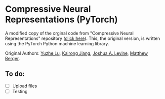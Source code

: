 # Compressive Neural Representations (PyTorch)
A modified copy of the orginal code from "Compressive Neural Representations" repository ([click here](https://github.com/matthewberger/neurcomp)). This, the original version, is written using the PyTorch Python machine learning library.

Original Authors: [Yuzhe Lu](), [Kairong Jiang](), [Joshua A. Levine](https://jalevine.bitbucket.io/), [Matthew Berger](https://matthewberger.github.io/).


## To do:
- [ ] Upload files
- [ ] Testing
